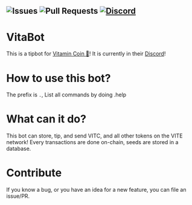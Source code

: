 ![Issues](https://img.shields.io/github/issues-raw/JeanOUINA/VitaBot)
![Pull Requests](https://img.shields.io/github/issues-pr-raw/JeanOUINA/VitaBot)
[![Discord](https://img.shields.io/discord/862416292760649768?logo=discord&style=flat-square&color=%23fffd6c)](https://discord.gg/sUvQufEqna)
---
# VitaBot
This is a tipbot for [Vitamin Coin 💊](https://vitamincoin.org)! It is currently in their [Discord](https://discord.gg/sUvQufEqna)!
# How to use this bot?
The prefix is `.`, List all commands by doing .help
# What can it do?
This bot can store, tip, and send VITC, and all other tokens on the VITE network! Every transactions are done on-chain, seeds are stored in a database.
# Contribute
If you know a bug, or you have an idea for a new feature, you can file an issue/PR.
